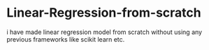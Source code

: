 # Linear-Regression-from-scratch
i have made linear regression model from scratch without using any previous frameworks like scikit learn etc. 
